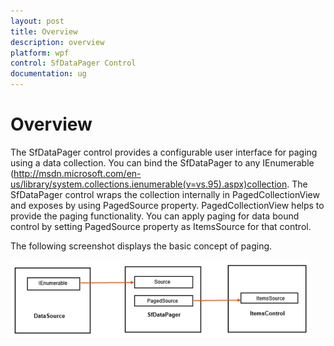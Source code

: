 ```yaml
---
layout: post
title: Overview
description: overview
platform: wpf
control: SfDataPager Control
documentation: ug
---
```


# Overview

The SfDataPager control provides a configurable user interface for paging using a data collection. You can bind the SfDataPager to any IEnumerable <a>(http://msdn.microsoft.com/en-us/library/system.collections.ienumerable(v=vs.95).aspx)collection</a>. The SfDataPager control wraps the collection internally in PagedCollectionView and exposes by using PagedSource property. PagedCollectionView helps to provide the paging functionality. You can apply paging for data bound control by setting PagedSource property as ItemsSource for that control.

The following screenshot displays the basic concept of paging.

![A:/Dcumentationimages/sfmulticolumnimage/sfdatapager/datapagerstructure.png](Overview_images/Overview_img1.png)



